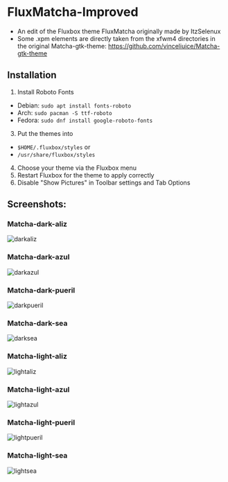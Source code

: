 # FluxMatcha-Improved
 - An edit of the Fluxbox theme FluxMatcha originally made by ItzSelenux
 - Some .xpm elements are directly taken from the xfwm4 directories in the original Matcha-gtk-theme: https://github.com/vinceliuice/Matcha-gtk-theme

## Installation
1. Install Roboto Fonts
 - Debian: `sudo apt install fonts-roboto`
 - Arch: `sudo pacman -S ttf-roboto`
 - Fedora: `sudo dnf install google-roboto-fonts`

3. Put the themes into
- `$HOME/.fluxbox/styles` or
- `/usr/share/fluxbox/styles`
4. Choose your theme via the Fluxbox menu
5. Restart Fluxbox for the theme to apply correctly
6. Disable "Show Pictures" in Toolbar settings and Tab Options

## Screenshots:

### Matcha-dark-aliz

![darkaliz](https://github.com/GaucovyAero/FluxMatcha-Improved/assets/85581164/f5a44870-5b79-4c47-9634-02c620dd8b99)

### Matcha-dark-azul

![darkazul](https://github.com/GaucovyAero/FluxMatcha-Improved/assets/85581164/568a6663-d8a5-4ae6-9cfc-3c11aa8236c5)

### Matcha-dark-pueril

![darkpueril](https://github.com/GaucovyAero/FluxMatcha-Improved/assets/85581164/9bb25a79-d9f9-49a4-a786-0b88abf2a0d9)

### Matcha-dark-sea

![darksea](https://github.com/GaucovyAero/FluxMatcha-Improved/assets/85581164/3cbcd59c-ac03-43eb-ba93-1b418bed32cc)

### Matcha-light-aliz
![lightaliz](https://github.com/GaucovyAero/FluxMatcha-Improved/assets/85581164/1029e178-ab75-4dd1-b934-3167b5c13257)

### Matcha-light-azul

![lightazul](https://github.com/GaucovyAero/FluxMatcha-Improved/assets/85581164/36f6a248-67ab-4fd5-872a-0907640eda50)

### Matcha-light-pueril

![lightpueril](https://github.com/GaucovyAero/FluxMatcha-Improved/assets/85581164/b90f1206-d06f-47a7-b378-1b13d4680fac)

### Matcha-light-sea

![lightsea](https://github.com/GaucovyAero/FluxMatcha-Improved/assets/85581164/97e83325-43f8-4878-853b-22b36229e962)
